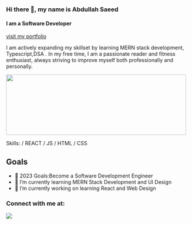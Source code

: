 ### Hi there 👋, my name is Abdullah Saeed
#### I am a Software Developer

<a href="https://portfolio-eight-zeta-54.vercel.app/" class="button big"> visit my portfolio </a>

I am actively expanding my skillset by learning MERN stack development, Typescript,DSA . In my free time, I am a passionate reader and fitness enthusiast, always striving to improve myself both professionally and personally.

<p>
  <img width="490" height="165" src="https://github-readme-stats.vercel.app/api?username=AbdullahSaeed1211&show_icons=true&hide_border=false&line_height=20&title_color=f69673&icon_color=1b93c9&show_owner=true"/>
</p>

Skills: / REACT / JS / HTML / CSS

## Goals
- 🥅 2023 Goals:Become a Software Development Engineer
- 🌱 I’m currently learning MERN Stack Development and UI Design 
- 🔭 I’m currently working on learning React and Web Design 


### Connect with me at:
<p>
<a href="https://linkedin.com/in/abdullah-saeed1211"><img src="https://img.shields.io/badge/linkedin-0077B5.svg?style=for-the badge&logo=linkedin&logoColor=white"/></a>
</p>


[linkedin]: www.linkedin.com/in/abdullah-saeed1211

